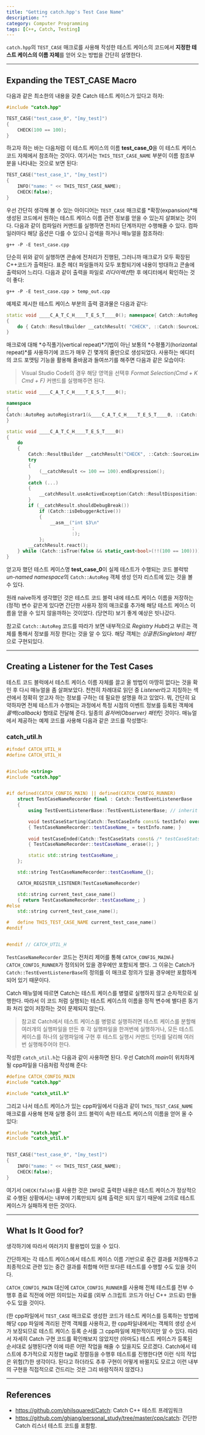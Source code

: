 ```yaml
---
title: "Getting catch.hpp's Test Case Name"
description: ""
category: Computer Programming
tags: [C++, Catch, Testing]
---
```


`catch.hpp`의 `TEST_CASE` 매크로를 사용해 작성한 테스트 케이스의 코드에서 **지정한 테스트 케이스의 이름 자체**를 얻어 오는 방법을 간단히 설명한다.

---

## Expanding the TEST_CASE Macro

다음과 같은 최소한의 내용을 갖춘 Catch 테스트 케이스가 있다고 하자:

```cpp
#include "catch.hpp"

TEST_CASE("test_case_0", "[my_test]")
{
    CHECK(100 == 100);
}
```

하고자 하는 바는 다음처럼 이 테스트 케이스의 이름 **test_case_0**을 이 테스트 케이스 코드 자체에서 참조하는 것이다. 여기서는 `THIS_TEST_CASE_NAME` 부분이 이름 참조부분을 나타내는 것으로 보면 된다:

```cpp
TEST_CASE("test_case_1", "[my_test]")
{
    INFO("name: " << THIS_TEST_CASE_NAME);
    CHECK(false);
}
```

우선 간단히 생각해 볼 수 있는 아이디어는 `TEST_CASE` 매크로를 *확장(expansion)*해 생성된 코드에서 원하는 테스트 케이스 이름 관련 정보를 얻을 수 있는지 살펴보는 것이다. 다음과 같이 컴파일러 커맨드를 실행하면 전처리 단계까지만 수행해줄 수 있다. 컴파일러마다 해당 옵션은 다를 수 있으니 검색을 하거나 매뉴얼을 참조하라:

```
g++ -P -E test_case.cpp
```

단순히 위와 같이 실행하면 콘솔에 전처리가 진행된, 그러니까 매크로가 모두 확장된 C++코드가 출력된다. 표준 헤더 파일들까지 모두 포함되기에 내용이 방대하고 콘솔에 출력되어 느리다. 다음과 같이 출력을 파일로 *리다이렉션*한 후 에디터에서 확인하는 것이 좋다:

```
g++ -P -E test_case.cpp > temp_out.cpp
```

예제로 제시한 테스트 케이스 부분의 출력 결과물은 다음과 같다:

```cpp
static void ____C_A_T_C_H____T_E_S_T____0(); namespace{ Catch::AutoReg autoRegistrar1( &____C_A_T_C_H____T_E_S_T____0, ::Catch::SourceLineInfo( "test_case.cpp", static_cast<std::size_t>( 5 ) ), Catch::NameAndDesc( "test_case_0", "[my_test]" ) ); } static void ____C_A_T_C_H____T_E_S_T____0()
{
    do { Catch::ResultBuilder __catchResult( "CHECK", ::Catch::SourceLineInfo( "test_case.cpp", static_cast<std::size_t>( 7 ) ), "100 == 100", Catch::ResultDisposition::ContinueOnFailure ); try { ( __catchResult <= 100 == 100 ).endExpression(); } catch( ... ) { __catchResult.useActiveException( Catch::ResultDisposition::ContinueOnFailure ); } if( __catchResult.shouldDebugBreak() ) if( Catch::isDebuggerActive() ) { __asm__("int $3\n" : : ); }; __catchResult.react(); } while( Catch::isTrue( false && static_cast<bool>( !!(100 == 100) ) ) );
}
```

매크로에 대해 *수직풀기(vertical repeat)*기법이 아닌 보통의 *수평풀기(horizontal repeat)*를 사용하기에 코드가 매우 긴 몇개의 줄만으로 생성되었다. 사용하는 에디터의 코드 포맷팅 기능을 활용해 줄바꿈과 들여쓰기를 해주면 다음과 같은 모습이다:

> Visual Studio Code의 경우 해당 영역을 선택후 _Format Selection(Cmd + K Cmd + F)_ 커맨드를 실행해주면 된다.

```cpp
static void ____C_A_T_C_H____T_E_S_T____0();

namespace
{
Catch::AutoReg autoRegistrar1(&____C_A_T_C_H____T_E_S_T____0, ::Catch::SourceLineInfo("test_case.cpp", static_cast<std::size_t>(5)), Catch::NameAndDesc("test_case_0", "[my_test]"));
}

static void ____C_A_T_C_H____T_E_S_T____0()
{
    do
    {
        Catch::ResultBuilder __catchResult("CHECK", ::Catch::SourceLineInfo("test_case.cpp", static_cast<std::size_t>(7)), "100 == 100", Catch::ResultDisposition::ContinueOnFailure);
        try
        {
            (__catchResult <= 100 == 100).endExpression();
        }
        catch (...)
        {
            __catchResult.useActiveException(Catch::ResultDisposition::ContinueOnFailure);
        }
        if (__catchResult.shouldDebugBreak())
            if (Catch::isDebuggerActive())
            {
                __asm__("int $3\n"
                        :
                        :);
            };
        __catchResult.react();
    } while (Catch::isTrue(false && static_cast<bool>(!!(100 == 100))));
}
```

얻고자 했던 테스트 케이스명 **test_case_0**이 실제 테스트가 수행되는 코드 블럭밖 *un-named namespace*의 `Catch::AutoReg` 객체 생성 인자 리스트에 있는 것을 볼 수 있다.

원래 naive하게 생각했던 것은 테스트 코드 블럭 내에 테스트 케이스 이름을 저장하는 (정적) 변수 같은게 있다면 간단한 사용자 정의 매크로를 추가해 해당 테스트 케이스 이름을 얻을 수 있지 않을까하는 것이었다. (당연히) 보기 좋게 예상은 빗나갔다.

참고로 `Catch::AutoReg` 코드를 따라가 보면 내부적으로 *Registry Hub*라고 부르는 객체를 통해서 정보를 저장 한다는 것을 알 수 있다. 해당 객체는 *싱글톤(Singleton) 패턴*으로 구현되있다.

---

## Creating a Listener for the Test Cases

테스트 코드 블럭에서 테스트 케이스 이름 자체를 끌고 올 방법이 마땅히 없다는 것을 확인 후 다시 매뉴얼을 좀 살펴보았다. 천천히 차례대로 읽던 중 *Listener*라고 지칭하는 섹션에서 정확히 얻고자 하는 정보를 구하는 데 필요한 설명을 하고 있었다. 뭐, 간단히 요약하자면 전체 테스트가 수행되는 과정에서 특정 시점의 이벤트 정보를 등록된 객체에 *콜백(callback)* 형태로 전달해 준다. 일종의 *옵저버(Observer) 패턴*인 것이다. 매뉴얼에서 제공하는 예제 코드를 사용해 다음과 같은 코드를 작성했다:

### catch_util.h

```cpp
#ifndef CATCH_UTIL_H
#define CATCH_UTIL_H


#include <string>
#include "catch.hpp"


#if defined(CATCH_CONFIG_MAIN) || defined(CATCH_CONFIG_RUNNER)
    struct TestCaseNameRecorder final : Catch::TestEventListenerBase
    {
        using TestEventListenerBase::TestEventListenerBase; // inherit constructor

        void testCaseStarting(Catch::TestCaseInfo const& testInfo) override
        { TestCaseNameRecorder::testCaseName_ = testInfo.name; }
        
        void testCaseEnded(Catch::TestCaseStats const& /* testCaseStats */) override
        { TestCaseNameRecorder::testCaseName_.erase(); }

        static std::string testCaseName_;
    };

    std::string TestCaseNameRecorder::testCaseName_{};

    CATCH_REGISTER_LISTENER(TestCaseNameRecorder)

    std::string current_test_case_name()
    { return TestCaseNameRecorder::testCaseName_; }
#else
    std::string current_test_case_name();

#   define THIS_TEST_CASE_NAME current_test_case_name()
#endif


#endif // CATCH_UTIL_H
```

`TestCaseNameRecorder` 코드는 전처리 제어를 통해 `CATCH_CONFIG_MAIN`나 `CATCH_CONFIG_RUNNER`가 정의되어 있을 경우에만 포함되게 했다. 그 이유는 Catch가 `Catch::TestEventListenerBase`의 정의를 이 매크로 정의가 있을 경우에만 포함하게 되어 있기 때문이다.

Catch 매뉴얼에 따르면 Catch는 테스트 케이스를 병렬로 실행하지 않고 순차적으로 실행한다. 따라서 이 코드 처럼 실행되는 테스트 케이스의 이름을 정적 변수에 별다른 동기화 처리 없이 저장하는 것이 문제되지 않는다.

> 참고로  Catch에서 테스트 케이스를 병렬로 실행하려면 테스트 케이스를 분할해 여러개의 실행파일을 만든 후 각 실행파일을 한꺼번에 실행하거나, 모든 테스트 케이스를 하나의 실행파일에 구현 후 테스트 실행시 커맨드 인자를 달리해 여러번 실행해주어야 한다.

작성한 `catch_util.h`는 다음과 같이 사용하면 된다. 우선 Catch의 *main*이 위치하게 될 cpp파일을 다음처럼 작성해 준다:

```cpp
#define CATCH_CONFIG_MAIN
#include "catch.hpp"

#include "catch_util.h"
```

그리고 나서 테스트 케이스가 있는 cpp파일에서 다음과 같이 `THIS_TEST_CASE_NAME` 매크로를 사용해 현재 실행 중이 코드 블럭이 속한 테스트 케이스의 이름을 얻어 올 수 있다:

```cpp
#include "catch.hpp"
#include "catch_util.h"


TEST_CASE("test_case_0", "[my_test]")
{
    INFO("name: " << THIS_TEST_CASE_NAME);
    CHECK(false);
}
```

여기서 `CHECK(false)`를 사용한 것은 `INFO`로 출력한 내용은 테스트 케이스가 정상적으로 수행된 상황에서는 내부에 기록만되지 실제 출력은 되지 않기 때문에 고의로 테스트 케이스가 실패하게 만든 것이다.

---

## What Is It Good for?

생각하기에 따라서 여러가지 활용법이 있을 수 있다.

간단하게는 각 테스트 케이스에서 테스트 케이스 이름 기반으로 중간 결과를 저장해주고 최종적으로 관련 있는 중간 결과를 취합해 어떤 또다른 테스트를 수행할 수도 있을 것이다.

`CATCH_CONFIG_MAIN` 대신에 `CATCH_CONFIG_RUNNER`를 사용해 전체 테스트를 전부 수행후 종료 직전에 어떤 의미있는 자료를 (외부 스크립트 코드가 아닌 C++ 코드로) 만들 수도 있을 것이다.

(한 cpp파일에서 `TEST_CASE` 매크로로 생성한 코드가 테스트 케이스를 등록하는 방법에 해당 cpp 파일에 격리된 전역 객체를 사용하고, 한 cpp파일내에서는 객체의 생성 순서가 보장되므로 테스트 케이스 등록 순서를 그 cpp파일에 제한적이지만 알 수 있다. 따라서 자세히 Catch 구현 코드를 확인해보지 않았지만 (아마도) 테스트 케이스가 등록된 순서대로 실행된다면 이에 따른 어떤 작업을 해줄 수 있을지도 모르겠다. Catch에서 테스트에 추가적으로 지정한 tag로 정렬등을 수행후 테스트를 진행한다면 이런 식의 작업은 위험(?)한 생각이다. 된다고 하더라도 추후 구현이 어떻게 바뀔지도 모르고 이런 내부의 구현을 직접적으로 건드리는 것은 그리 바람직하지 않겠다.)

---

## References

+ <https://github.com/philsquared/Catch>: Catch C++ 테스트 프레임워크
+ <https://github.com/ghjang/personal_study/tree/master/cpp/catch>: 간단한 Catch 리스너 테스트 코드를 포함함.
